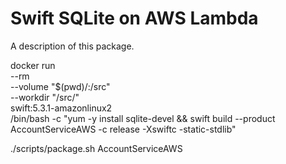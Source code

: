 # Swift SQLite on AWS Lambda

A description of this package.

docker run \
    --rm \
    --volume "$(pwd)/:/src" \
    --workdir "/src/" \
    swift:5.3.1-amazonlinux2 \
   /bin/bash -c "yum -y install sqlite-devel && swift build --product AccountServiceAWS -c release -Xswiftc -static-stdlib" 

./scripts/package.sh AccountServiceAWS
